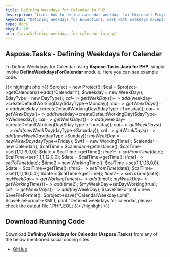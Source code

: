 ```yaml
---
title: Defining Weekdays for Calendar in PHP
description: "Learn how to define calendar weekdays for Microsoft Project (MPP/XML) projects using Aspose.Tasks Java for PHP."
keywords: "Defining Weekdays for Exceptions, work with weekdays exceptions, weekday calendar exception, Aspose.Tasks, Java, PHP"
type: docs
weight: 20
url: /java/defining-weekdays-for-calendar-in-php/
---
```


## **Aspose.Tasks - Defining Weekdays for Calendar**
To Define Weekdays for Calendar using **Aspose.Tasks Java for PHP**, simply invoke **DefineWeekdaysForCalendar** module. Here you can see example code.

{{< highlight php >}}
$project = new Project();
$cal = $project->getCalendars()->add("Calendar1");
$weekday = new WeekDay();
$dayType = new DayType();
$cal->getWeekDays()->add($weekday->createDefaultWorkingDay($dayType->Monday));
$cal->getWeekDays()->add($weekday->createDefaultWorkingDay($dayType->Tuesday));
$cal->getWeekDays()->add($weekday->createDefaultWorkingDay($dayType->Wednesday));
$cal->getWeekDays()->add($weekday->createDefaultWorkingDay($dayType->Thursday));
$cal->getWeekDays()->add(new WeekDay($dayType->Saturday));
$cal->getWeekDays()->add(new WeekDay($dayType->Sunday));
$myWeekDay = new WeekDay($dayType->Friday);
$wt1 = new WorkingTime();
$calendar = new Calendar();
$calTime = $calendar->getInstance();
$calTime->set(1,1,1,9,0,0);
$date = $calTime->getTime();
$time1->setFromTime($date);
$calTime->set(1,1,1,12,0,0);
$date = $calTime->getTime();
$time1->setToTime($date);
$time2 = new WorkingTime();
$calTime->set(1,1,1,13,0,0);
$date = $calTime->getTime();
$time2->setFromTime($date);
$calTime->set(1,1,1,16,0,0);
$date = $calTime->getTime();
$time2->setToTime($date);
$myWeekDay->getWorkingTimes()->add($time1);
$myWeekDay->getWorkingTimes()->add($time2);
$myWeekDay->setDayWorking(true);
$cal->getWeekDays()->add($myWeekDay);
$saveFileFormat = new SaveFileFormat();
$project->save("CalendarWeekdays.xml", $saveFileFormat->XML);
print "Defined weekdays for calendar, please check the output file.".PHP_EOL;
{{< /highlight >}}

## **Download Running Code**
Download **Defining Weekdays for Calendar (Aspose.Tasks)** from any of the below mentioned social coding sites:

- [GitHub](https://github.com/aspose-tasks/Aspose.Tasks-for-Java/blob/master/Plugins/Aspose_Tasks_Java_for_PHP/src/aspose/tasks/WorkingWithCalendars/DefineWeekdaysForCalendar.php)
